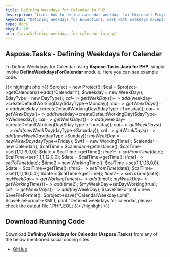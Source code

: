 ```yaml
---
title: Defining Weekdays for Calendar in PHP
description: "Learn how to define calendar weekdays for Microsoft Project (MPP/XML) projects using Aspose.Tasks Java for PHP."
keywords: "Defining Weekdays for Exceptions, work with weekdays exceptions, weekday calendar exception, Aspose.Tasks, Java, PHP"
type: docs
weight: 20
url: /java/defining-weekdays-for-calendar-in-php/
---
```


## **Aspose.Tasks - Defining Weekdays for Calendar**
To Define Weekdays for Calendar using **Aspose.Tasks Java for PHP**, simply invoke **DefineWeekdaysForCalendar** module. Here you can see example code.

{{< highlight php >}}
$project = new Project();
$cal = $project->getCalendars()->add("Calendar1");
$weekday = new WeekDay();
$dayType = new DayType();
$cal->getWeekDays()->add($weekday->createDefaultWorkingDay($dayType->Monday));
$cal->getWeekDays()->add($weekday->createDefaultWorkingDay($dayType->Tuesday));
$cal->getWeekDays()->add($weekday->createDefaultWorkingDay($dayType->Wednesday));
$cal->getWeekDays()->add($weekday->createDefaultWorkingDay($dayType->Thursday));
$cal->getWeekDays()->add(new WeekDay($dayType->Saturday));
$cal->getWeekDays()->add(new WeekDay($dayType->Sunday));
$myWeekDay = new WeekDay($dayType->Friday);
$wt1 = new WorkingTime();
$calendar = new Calendar();
$calTime = $calendar->getInstance();
$calTime->set(1,1,1,9,0,0);
$date = $calTime->getTime();
$time1->setFromTime($date);
$calTime->set(1,1,1,12,0,0);
$date = $calTime->getTime();
$time1->setToTime($date);
$time2 = new WorkingTime();
$calTime->set(1,1,1,13,0,0);
$date = $calTime->getTime();
$time2->setFromTime($date);
$calTime->set(1,1,1,16,0,0);
$date = $calTime->getTime();
$time2->setToTime($date);
$myWeekDay->getWorkingTimes()->add($time1);
$myWeekDay->getWorkingTimes()->add($time2);
$myWeekDay->setDayWorking(true);
$cal->getWeekDays()->add($myWeekDay);
$saveFileFormat = new SaveFileFormat();
$project->save("CalendarWeekdays.xml", $saveFileFormat->XML);
print "Defined weekdays for calendar, please check the output file.".PHP_EOL;
{{< /highlight >}}

## **Download Running Code**
Download **Defining Weekdays for Calendar (Aspose.Tasks)** from any of the below mentioned social coding sites:

- [GitHub](https://github.com/aspose-tasks/Aspose.Tasks-for-Java/blob/master/Plugins/Aspose_Tasks_Java_for_PHP/src/aspose/tasks/WorkingWithCalendars/DefineWeekdaysForCalendar.php)
